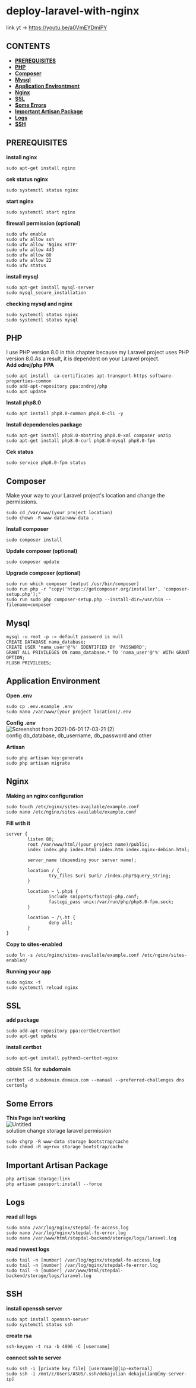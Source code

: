 # deploy-laravel-with-nginx

link yt -> https://youtu.be/a0VmEYDmiPY

## **CONTENTS**
* [**PREREQUISITES**](#prerequisites)
* [**PHP**](#php)
* [**Composer**](#composer)
* [**Mysql**](#mysql)
* [**Application Environtment**](#application-environment)
* [**Nginx**](#nginx)
* [**SSL**](#ssl)
* [**Some Errors**](#some-errors)
* [**Important Artisan Package**](#important-artisan-package)
* [**Logs**](#logs)
* [**SSH**](#ssh)

## PREREQUISITES
**install nginx**
```
sudo apt-get install nginx
```
**cek status nginx**
```
sudo systemctl status nginx
```
**start nginx**
```
sudo systemctl start nginx
```
**firewall permission (optional)**
```
sudo ufw enable
sudo ufw allow ssh
sudo ufw allow 'Nginx HTTP'
sudo ufw allow 443
sudo ufw allow 80
sudo ufw allow 22
sudo ufw status
```
**install mysql**
```
sudo apt-get install mysql-server
sudo mysql_secure_installation
```
**checking mysql and nginx**
```
sudo systemctl status nginx
sudo systemctl status mysql
```
## PHP
I use PHP version 8.0 in this chapter because my Laravel project uses PHP version 8.0.As a result, it is dependent on your Laravel project.  
**Add odrej/php PPA**  
```
sudo apt install  ca-certificates apt-transport-https software-properties-common
sudo add-apt-repository ppa:ondrej/php
sudo apt update
```
**Install php8.0**
```
sudo apt install php8.0-common php8.0-cli -y
```
**Install dependencies package**
```
sudo apt-get install php8.0-mbstring php8.0-xml composer unzip
sudo apt-get install php8.0-curl php8.0-mysql php8.0-fpm
```
**Cek status**
```
sudo service php8.0-fpm status
```
## Composer
Make your way to your Laravel project's location and change the permissions.  
```
sudo cd /var/www/(your project location)
sudo chown -R www-data:www-data .
```
**Install composer**
```
sudo composer install
```
**Update composer (optional)**
```
sudo composer update
```
**Upgrade composer (optional)**
```
sudo run which composer (output /usr/bin/composer)
sudo run php -r "copy('https://getcomposer.org/installer', 'composer-setup.php');"
sudo run sudo php composer-setup.php --install-dir=/usr/bin --filename=composer
```
## Mysql
```
mysql -u root -p -> default password is null
CREATE DATABASE nama_database;
CREATE USER 'nama_user'@'%' IDENTIFIED BY 'PASSWORD';
GRANT ALL PRIVILEGES ON nama_database.* TO 'nama_user'@'%' WITH GRANT OPTION;
FLUSH PRIVILEGES;
```
## Application Environment
**Open .env**
```
sudo cp .env.example .env
sudo nano /var/www/(your project location)/.env
```
**Config .env**  
![Screenshot from 2021-06-01 17-03-21 (2)](https://user-images.githubusercontent.com/55046884/133882603-1993a233-5c45-4e5a-af81-5921b38fa45b.png)  
config db_database, db_username, db_password and other

**Artisan**
```
sudo php artisan key:generate
sudo php artisan migrate
```
## Nginx
**Making an nginx configuration**
```
sudo touch /etc/nginx/sites-available/example.conf
sudo nano /etc/nginx/sites-available/example.conf
```
**Fill with it**
```
server {
        listen 80;
        root /var/www/html/(your project name)/public;
        index index.php index.html index.htm index.nginx-debian.html;

        server_name (depending your server name);

        location / {
                try_files $uri $uri/ /index.php?$query_string;
        }

        location ~ \.php$ {
                include snippets/fastcgi-php.conf;
                fastcgi_pass unix:/var/run/php/php8.0-fpm.sock;
        }

        location ~ /\.ht {
                deny all;
        }
}
```
**Copy to sites-enabled**
```
sudo ln -s /etc/nginx/sites-available/example.conf /etc/nginx/sites-enabled/
```
**Running your app**
```
sudo nginx -t
sudo systemctl reload nginx
```
## SSL 
**add package**
```
sudo add-apt-repository ppa:certbot/certbot
sudo apt-get update
```
**install certbot**
```
sudo apt-get install python3-certbot-nginx
```
obtain SSL for **subdomain**
```
certbot -d subdomain.domain.com --manual --preferred-challenges dns certonly
```

## Some Errors
**This Page isn't working**  
![Untitled](https://user-images.githubusercontent.com/55046884/132945936-948a1710-e90b-4d50-b39b-4321d6247b4f.png)  
solution change storage laravel permission
```
sudo chgrp -R www-data storage bootstrap/cache
sudo chmod -R ug+rwx storage bootstrap/cache
```

## Important Artisan Package
```
php artisan storage:link
php artisan passport:install --force
```
## Logs
**read all logs**
```
sudo nano /var/log/nginx/stepdal-fe-access.log
sudo nano /var/log/nginx/stepdal-fe-error.log
sudo nano /var/www/html/stepdal-backend/storage/logs/laravel.log
```
**read newest logs**
```
sudo tail -n [number] /var/log/nginx/stepdal-fe-access.log
sudo tail -n [number] /var/log/nginx/stepdal-fe-error.log
sudo tail -n [number] /var/www/html/stepdal-backend/storage/logs/laravel.log
```
## SSH
**install openssh server**
```
sudo apt install openssh-server
sudo systemctl status ssh
```
**create rsa**
```
ssh-keygen -t rsa -b 4096 -C [username]
```
**connect ssh to server**
```
sudo ssh -i [private key file] [username]@[ip-external]
sudo ssh -i /mnt/c/Users/ASUS/.ssh/dekajulian dekajulian@[my-server-ip]
```
